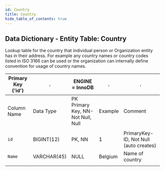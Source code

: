 ```yaml
---
id: Country
title: Country
hide_table_of_contents: true
---
```


## Data Dictionary - Entity Table: Country
Lookup table for the country that individual person or Organization entity has in their address. 
For example any country names or country codes listed in ISO 3166 can be used or the organization can internally define convention for usage of country names.

| Primary Key ('id')|.|ENGINE = InnoDB|.|.|
|---|---|---|---|---|
| Column Name| Data Type|PK Primary Key, NN-Not Null, Null|Example|Comment|
||
|`id`| BIGINT(12)|PK, NN|1|PrimaryKey-ID, Not Null (auto creates)|
|`Name`| VARCHAR(45)|NULL|Belgium| Name of country|
||		
